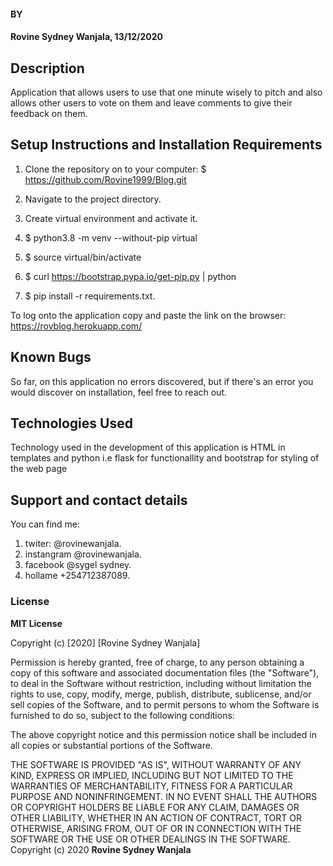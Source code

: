 #### BY
#### Rovine Sydney Wanjala, 13/12/2020
## Description
Application that allows users to use that one minute wisely to pitch and also allows other users to vote on them and leave comments to give their feedback on them.
## Setup Instructions and Installation Requirements
1. Clone the repository on to your computer:
$ https://github.com/Rovine1999/Blog.git

2. Navigate to the project directory.

3. Create virtual environment and activate it.

1. $ python3.8 -m venv --without-pip virtual
2. $ source virtual/bin/activate
3. $ curl https://bootstrap.pypa.io/get-pip.py | python
4. $ pip install -r requirements.txt.

To log onto the application copy and paste the link on the browser: https://rovblog.herokuapp.com/

## Known Bugs
So far, on this application no errors discovered, but if there's an error you would discover on installation, feel free to reach out.
## Technologies Used
Technology used in the development of this application is HTML in templates and  python i.e flask for functionallity and bootstrap for styling of the web page
## Support and contact details
You can find me:
1. twiter: @rovinewanjala.
2. instangram @rovinewanjala.
3. facebook @sygel sydney.
4. hollame +254712387089.
### License

**MIT License**

Copyright (c) [2020] [Rovine Sydney Wanjala]

Permission is hereby granted, free of charge, to any person obtaining a copy
of this software and associated documentation files (the "Software"), to deal
in the Software without restriction, including without limitation the rights
to use, copy, modify, merge, publish, distribute, sublicense, and/or sell
copies of the Software, and to permit persons to whom the Software is
furnished to do so, subject to the following conditions:

The above copyright notice and this permission notice shall be included in all
copies or substantial portions of the Software.

THE SOFTWARE IS PROVIDED "AS IS", WITHOUT WARRANTY OF ANY KIND, EXPRESS OR
IMPLIED, INCLUDING BUT NOT LIMITED TO THE WARRANTIES OF MERCHANTABILITY,
FITNESS FOR A PARTICULAR PURPOSE AND NONINFRINGEMENT. IN NO EVENT SHALL THE
AUTHORS OR COPYRIGHT HOLDERS BE LIABLE FOR ANY CLAIM, DAMAGES OR OTHER
LIABILITY, WHETHER IN AN ACTION OF CONTRACT, TORT OR OTHERWISE, ARISING FROM,
OUT OF OR IN CONNECTION WITH THE SOFTWARE OR THE USE OR OTHER DEALINGS IN THE
SOFTWARE.
Copyright (c) 2020 **Rovine Sydney Wanjala**
